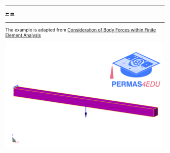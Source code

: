 ***
[⬅️](../029/README.md "Previous example")
[➡️](../031/README.md "Next example")
***

The example is adapted from [Consideration of Body Forces within Finite Element Analysis](http://dx.doi.org/10.5545/sv-jme.2017.5081)

![gravity load](gravity.png)
